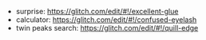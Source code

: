 - surprise: https://glitch.com/edit/#!/excellent-glue
- calculator: https://glitch.com/edit/#!/confused-eyelash
- twin peaks search: https://glitch.com/edit/#!/quill-edge

